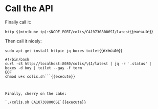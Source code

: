 # Call the API

Finally call it:

`http $(minikube ip):$NODE_PORT/colis/CA107308006SI/latest`{{execute}}

Then call it nicely:

`sudo apt-get install httpie jq boxes toilet`{{execute}}

```cat << EOF > colis.sh
#!/bin/bash          
curl -sS http://localhost:8080/colis/\$1/latest | jq -r '.status' | boxes -d boy | toilet --gay -f term
EOF
chmod u+x colis.sh```{{execute}}



Finally, cherry on the cake:

`./colis.sh CA107308006SI`{{execute}}


